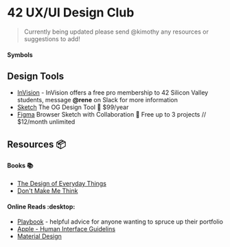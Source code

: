 # 42 UX/UI Design Club

> Currently being updated please send @kimothy any resources or suggestions to add!

#### Symbols

## Design Tools

- [InVision](https://invisionapp.com) - InVision offers a free pro membership to 42 Silicon Valley students, message **@rene** on Slack for more information
- [Sketch](https://www.sketch.com/) The OG Design Tool :money_with_wings: $99/year
- [Figma](http://figma.com) Browser Sketch with Collaboration :money_with_wings: Free up to 3 projects // $12/month unlimited

## Resources :package:

#### Books :books:

- [The Design of Everyday Things](https://drive.google.com/open?id=1jJXihLBriOlc7OUCEHBs53btUjpZPr_9)
- [Don't Make Me Think](https://github.com/abhijit838/ebooks/blob/master/Don't%20Make%20Me%20Think%2C%20Revisited%2C%203rd%20Edition.pdf)

#### Online Reads :desktop:
- [Playbook](https://askplaybook.com/) -  helpful advice for anyone wanting to spruce up their portfolio
- [Apple - Human Interface Guidelins](https://developer.apple.com/design/human-interface-guidelines/ios/overview/themes/)
- [Material Design](https://material.io/design/)
